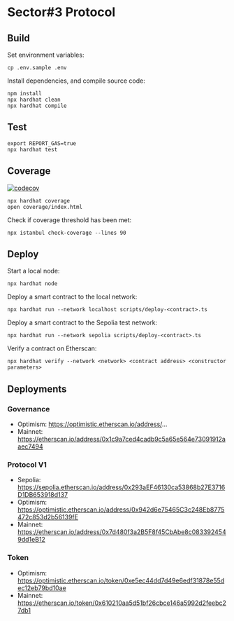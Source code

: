 # Sector#3 Protocol

## Build

Set environment variables:

```shell
cp .env.sample .env
```

Install dependencies, and compile source code:

```shell
npm install
npx hardhat clean
npx hardhat compile
```

## Test

```shell
export REPORT_GAS=true
npx hardhat test
```

## Coverage

[![codecov](https://codecov.io/gh/sector-3/protocol/branch/main/graph/badge.svg)](https://codecov.io/gh/sector-3/protocol)

```shell
npx hardhat coverage
open coverage/index.html
```

Check if coverage threshold has been met:

```
npx istanbul check-coverage --lines 90
```

## Deploy

Start a local node:

```shell
npx hardhat node
```

Deploy a smart contract to the local network:

```shell
npx hardhat run --network localhost scripts/deploy-<contract>.ts
```

Deploy a smart contract to the Sepolia test network:

```shell
npx hardhat run --network sepolia scripts/deploy-<contract>.ts
```

Verify a contract on Etherscan:

```shell
npx hardhat verify --network <network> <contract address> <constructor parameters>
```

## Deployments

### Governance

- Optimism: https://optimistic.etherscan.io/address/...
- Mainnet: https://etherscan.io/address/0x1c9a7ced4cadb9c5a65e564e73091912aaec7494

### Protocol V1

- Sepolia: https://sepolia.etherscan.io/address/0x293aEF46130ca53868b27E3716D1DB653918d137
- Optimism: https://optimistic.etherscan.io/address/0x942d6e75465C3c248Eb8775472c853d2b56139fE
- Mainnet: https://etherscan.io/address/0x7d480f3a2B5F8f45CbAbe8c0833924549dd1eB12

### Token

- Optimism: https://optimistic.etherscan.io/token/0xe5ec44dd7d49e6edf31878e55dec12eb79bd10ae
- Mainnet: https://etherscan.io/token/0x610210aa5d51bf26cbce146a5992d2feebc27db1

